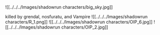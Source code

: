 ![[../../../Images/shadowrun characters/big_sky.jpg]]

killed by
grendal, nosfuratu, and Vampire 
![[../../../Images/shadowrun characters/R_1.png]]
![[../../../Images/shadowrun characters/OIP_6.jpg]]
![[../../../Images/shadowrun characters/OIP_2.jpg]]